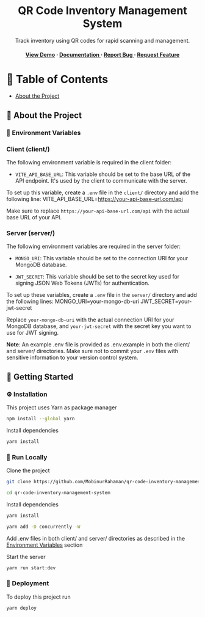 <div align='center'>

<h1>QR Code Inventory Management System</h1>
<p>Track inventory using QR codes for rapid scanning and management.</p>

<h4> <a href=https://qr-code-inventory-management-system-client.vercel.app/>View Demo</a> <span> · </span> <a href="https://github.com/MobinurRahaman/qr-code-inventory-management-system/blob/master/README.md"> Documentation </a> <span> · </span> <a href="https://github.com/MobinurRahaman/qr-code-inventory-management-system/issues"> Report Bug </a> <span> · </span> <a href="https://github.com/MobinurRahaman/qr-code-inventory-management-system/issues"> Request Feature </a> </h4>

</div>

# :notebook_with_decorative_cover: Table of Contents

- [About the Project](#star2-about-the-project)

## :star2: About the Project

### :key: Environment Variables

### Client (client/)

The following environment variable is required in the client folder:

- `VITE_API_BASE_URL`: This variable should be set to the base URL of the API endpoint. It's used by the client to communicate with the server.

To set up this variable, create a `.env` file in the `client/` directory and add the following line:
VITE_API_BASE_URL=https://your-api-base-url.com/api

Make sure to replace `https://your-api-base-url.com/api` with the actual base URL of your API.

### Server (server/)

The following environment variables are required in the server folder:

- `MONGO_URI`: This variable should be set to the connection URI for your MongoDB database.

- `JWT_SECRET`: This variable should be set to the secret key used for signing JSON Web Tokens (JWTs) for authentication.

To set up these variables, create a `.env` file in the `server/` directory and add the following lines:
MONGO_URI=your-mongo-db-uri
JWT_SECRET=your-jwt-secret

Replace `your-mongo-db-uri` with the actual connection URI for your MongoDB database, and `your-jwt-secret` with the secret key you want to use for JWT signing.

**Note**: An example .env file is provided as .env.example in both the client/ and server/ directories. Make sure not to commit your `.env` files with sensitive information to your version control system.

## :toolbox: Getting Started

### :gear: Installation

This project uses Yarn as package manager

```bash
npm install --global yarn
```

Install dependencies

```bash
yarn install
```

### :running: Run Locally

Clone the project

```bash
git clone https://github.com/MobinurRahaman/qr-code-inventory-management-system
```

```bash
cd qr-code-inventory-management-system
```

Install dependencies

```bash
yarn install
```

```bash
yarn add -D concurrently -W
```

Add .env files in both client/ and server/ directories as described in the [Environment Variables](https://github.com/MobinurRahaman/qr-code-inventory-management-system?tab=readme-ov-file#key-environment-variables) section

Start the server

```bash
yarn run start:dev
```

### :triangular_flag_on_post: Deployment

To deploy this project run

```bash
yarn deploy
```
